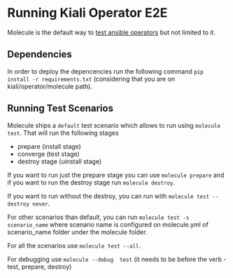 # Running Kiali Operator E2E

Molecule is the default way to [test ansible operators](https://github.com/operator-framework/operator-sdk/blob/master/doc/ansible/dev/testing_guide.md) but not limited to it.


## Dependencies 
In order to deploy the depencencies run the following command `pip install -r requirements.txt` (considering that you are on kiali/operator/molecule path).


## Running Test Scenarios

Molecule ships a `default` test scenario which allows to run using `molecule test`. That will run the following stages

   - prepare (install stage) 
   - converge (test stage)
   - destroy stage (uinstall stage)

If you want to run just the prepare stage you can use `molecule prepare` and if you want to run the destroy stage run `molecule destroy`.

If you want to run without the destroy, you can run with `molecule test --destroy never`.


For other scenarios than default, you can run `molecule test -s scenario_name` where scenario name is configured on molecule.yml of scenario_name folder under the molecule folder.


For all the scenarios use `molecule test --all`.

For debugging use `molecule --debug  test` (it needs to be before the verb - test, prepare, destroy)